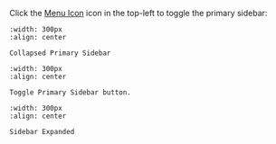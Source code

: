 
Click the [Menu Icon](#menu-icon) icon in the top-left to toggle the primary sidebar:


```{lazyfigure} /_static/solo_app/Tips/PrimarySidebar/PrimarySidebar-Collapsed.webp
:width: 300px
:align: center

Collapsed Primary Sidebar

```

```{lazyfigure} /_static/solo_app/Tips/PrimarySidebar/PrimarySidebar-toggle.webp
:width: 300px
:align: center

Toggle Primary Sidebar button.

```

```{lazyfigure} /_static/solo_app/Tips/PrimarySidebar/PrimarySidebar-Open.webp
:width: 300px
:align: center

Sidebar Expanded

```


